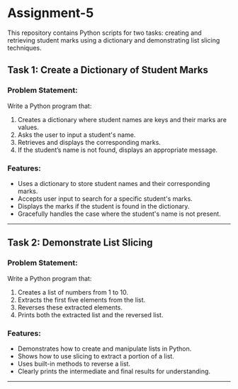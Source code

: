 # Assignment-5

This repository contains Python scripts for two tasks: creating and retrieving student marks using a dictionary and demonstrating list slicing techniques.

## Task 1: Create a Dictionary of Student Marks

### Problem Statement:
Write a Python program that:
1. Creates a dictionary where student names are keys and their marks are values.  
2. Asks the user to input a student's name.  
3. Retrieves and displays the corresponding marks.  
4. If the student’s name is not found, displays an appropriate message.

### Features:
- Uses a dictionary to store student names and their corresponding marks.
- Accepts user input to search for a specific student's marks.
- Displays the marks if the student is found in the dictionary.
- Gracefully handles the case where the student's name is not present.

---

## Task 2: Demonstrate List Slicing

### Problem Statement:
Write a Python program that:
1. Creates a list of numbers from 1 to 10.  
2. Extracts the first five elements from the list.  
3. Reverses these extracted elements.  
4. Prints both the extracted list and the reversed list.

### Features:
- Demonstrates how to create and manipulate lists in Python.
- Shows how to use slicing to extract a portion of a list.
- Uses built-in methods to reverse a list.
- Clearly prints the intermediate and final results for understanding.

---
